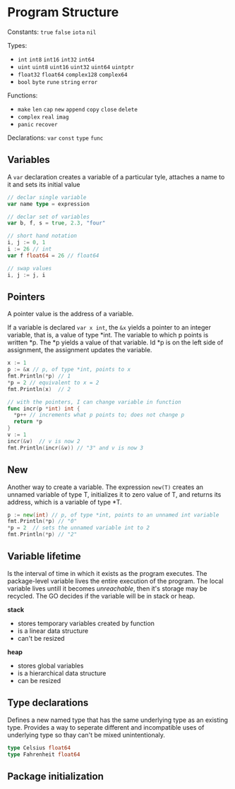 # Program Structure

Constants: `true` `false` `iota` `nil`

Types:
* `int` `int8` `int16` `int32` `int64`
* `uint` `uint8` `uint16` `uint32` `uint64` `uintptr`
* `float32` `float64` `complex128` `complex64`
* `bool` `byte` `rune` `string` `error`

Functions:
* `make` `len` `cap` `new` `append` `copy` `close` `delete`
* `complex` `real` `imag`
* `panic` `recover`

Declarations: `var` `const` `type` `func`

## Variables
A `var` declaration creates a variable of a particular tyle, attaches a name to it and sets its initial value
```go
// declar single variable
var name type = expression

// declar set of variables
var b, f, s = true, 2.3, "four"

// short hand notation
i, j := 0, 1
i := 26 // int
var f float64 = 26 // float64

// swap values
i, j := j, i
```

## Pointers
A pointer value is the address of a variable.

If a variable is declared `var x int`, the `&x` yields a pointer to an integer variable, that is, a value of type *int. The variable to which p points is written *p. The *p yields a value of that variable. Id *p is on the left side of assignment, the assignment updates the variable.

```go
x := 1 
p := &x // p, of type *int, points to x
fmt.Println(*p) // 1
*p = 2 // equivalent to x = 2
fmt.Println(x)  // 2

```

```go
// with the pointers, I can change variable in function
func incr(p *int) int {
  *p++ // increments what p points to; does not change p
  return *p
}
v := 1
incr(&v)  // v is now 2
fmt.Println(incr(&v)) // "3" and v is now 3
```

## New
Another way to create a variable. The expression `new(T)` creates an unnamed variable of type T, initializes it to zero value of T, and returns its address, which is a variable of type *T.
```go
p := new(int) // p, of type *int, points to an unnamed int variable
fmt.Println(*p) // "0"
*p = 2  // sets the unnamed variable int to 2
fmt.Println(*p) // "2"
```

## Variable lifetime
Is the interval of time in which it exists as the program executes. The package-level variable lives the entire execution of the program. The local variable lives untill it becomes *unreachable*, then it's storage may be recycled. The GO decides if the variable will be in stack or heap.

**stack**
* stores temporary variables created by function
* is a linear data structure
* can't be resized

**heap**
* stores global variables
* is a hierarchical data structure
* can be resized

## Type declarations
Defines a new named type that has the same underlying type as an existing type. Provides a way to seperate different and incompatible uses of underlying type so thay can't be mixed unintentionaly.

```go
type Celsius float64
type Fahrenheit float64
```

## Package initialization